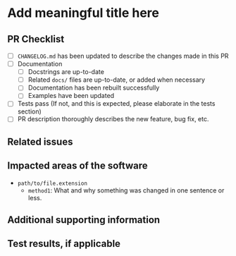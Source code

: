 
<!--
IMPORTANT NOTES

1. Use GH flavored markdown when writing your description:
   https://docs.github.com/en/get-started/writing-on-github/getting-started-with-writing-and-formatting-on-github/basic-writing-and-formatting-syntax

2. If all boxes in the PR Checklist cannot be checked, this PR should be marked as a draft.

3. DO NOT DELETE ANYTHING FROM THIS TEMPLATE. If a section does not apply to you, simply write
   "N/A" in the description.

4. Code snippets to highlight new, modified, or problematic functionality are highly encouraged,
   though not required. Be sure to use proper code highlighting as demonstrated below.

   ```python
    def a_func():
        return 1

    a = 1
    b = a_func()
    print(a + b)
    ```
-->

<!--The title should clearly define your contribution succinctly.-->
# Add meaningful title here

<!-- Describe your feature here. Please include any code snippets or examples in this section. -->


## PR Checklist

<!--Tick these boxes if they are complete, or format them as "[x]" for the markdown to render. -->
- [ ] `CHANGELOG.md` has been updated to describe the changes made in this PR
- [ ] Documentation
  - [ ] Docstrings are up-to-date
  - [ ] Related `docs/` files are up-to-date, or added when necessary
  - [ ] Documentation has been rebuilt successfully
  - [ ] Examples have been updated
- [ ] Tests pass (If not, and this is expected, please elaborate in the tests section)
- [ ] PR description thoroughly describes the new feature, bug fix, etc.

## Related issues

<!--If one exists, link to a related GitHub Issue.-->


## Impacted areas of the software

<!--
Replace the below example with any added or modified files, and briefly describe what has been changed or added, and why.
-->
- `path/to/file.extension`
  - `method1`: What and why something was changed in one sentence or less.

## Additional supporting information

<!--Add any other context about the problem here.-->


## Test results, if applicable

<!--
Add the results from unit tests and regression tests here along with justification for any
failing test cases.
-->


<!--
__ For NREL use __
Release checklist:
- [ ] Update the version in h2integrate/__init__.py
- [ ] Verify docs builds correctly
- [ ] Create a tag on the main branch in the NREL/H2Integrate repository and push
- [ ] Ensure the Test PyPI build is successful
- [ ] Create a release on the main branch
-->
